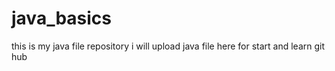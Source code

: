 # java_basics
this is my java file repository i will upload java file here  for start and learn git hub
